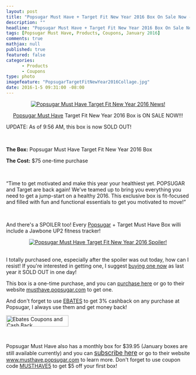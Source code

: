 ```yaml
---
layout: post
title: "Popsugar Must Have + Target Fit New Year 2016 Box On Sale Now - SOLD OUT!"
description: ""
headline: "Popsugar Must Have + Target Fit New Year 2016 Box On Sale Now - SOLD OUT!"
tags: [Popsugar Must Have, Products, Coupons, January 2016]
comments: true
mathjax: null
published: true
featured: false
categories: 
      - Products
      - Coupons
type: photo
imagefeature: "PopsugarTargetFitNewYear2016Collage.jpg"
date: 2016-1-5 09:31:00 -08:00
---
```


<center><a href="https://musthave.popsugar.com/p/monthly-subscription?utm_source=link&utm_medium=confirmation-page&utm_campaign=referral&utm_content=u:16301514" target="_blank">
<img src="/images/PopsugarTargetFitNewYear2016News.jpg" border="0" style="border:none;max-width:100%;" alt="Popsugar Must Have Target Fit New Year 2016 News!" />
</a></center>

<p><center><a href="https://musthave.popsugar.com/p/monthly-subscription?utm_source=link&utm_medium=confirmation-page&utm_campaign=referral&utm_content=u:16301514" target="_blank">Popsugar Must Have</a> Target Fit New Year 2016 Box is ON SALE NOW!!!</center></p>

<p>UPDATE: As of 9:56 AM, this box is now SOLD OUT!</p>

<br>

<p><b>The Box:</b> Popsugar Must Have Target Fit New Year 2016 Box</p>
<p><b>The Cost:</b> $75 one-time purchase</b></p>

<br>

<p>“Time to get motivated and make this year your healthiest yet. POPSUGAR and Target are back again! We’ve teamed up to bring you everything you need to get a jump-start on a healthy 2016. This exclusive box is fit-focused and filled with fun and functional essentials to get you motivated to move!”</p>

<br>

<p>And there's a SPOILER too! Every <a href="https://musthave.popsugar.com/p/monthly-subscription?utm_source=link&utm_medium=confirmation-page&utm_campaign=referral&utm_content=u:16301514" target="_blank">Popsugar</a> + Target Must Have Box willi include a Jawbone UP2 fitness tracker!</p>

<center><a href="https://musthave.popsugar.com/p/monthly-subscription?utm_source=link&utm_medium=confirmation-page&utm_campaign=referral&utm_content=u:16301514" target="_blank">
<img src="/images/PopsugarTargetFitNewYear2016Spoiler.jpg" border="0" style="border:none;max-width:100%;" alt="Popsugar Must Have Target Fit New Year 2016 Spoiler!" />
</a></center>

<br>

<p>I totally purchased one, especially after the spoiler was out today, how can I resist! If you're interested in getting one, I suggest <a href="https://musthave.popsugar.com/p/monthly-subscription?utm_source=link&utm_medium=confirmation-page&utm_campaign=referral&utm_content=u:16301514" target="_blank">buying one now</a> as last year it SOLD OUT in one day!</p>

<p>This box is a one-time purchase, and you can <a href="https://musthave.popsugar.com/p/monthly-subscription?utm_source=link&utm_medium=confirmation-page&utm_campaign=referral&utm_content=u:16301514" target="_blank">purchase here</a> or go to their website <a href="https://musthave.popsugar.com/p/monthly-subscription?utm_source=link&utm_medium=confirmation-page&utm_campaign=referral&utm_content=u:16301514" target="_blank">musthave.popsugar.com</a> to get one.</a> 

<p>And don't forget to use <a href="http://www.ebates.com/rf.do?referrerid=nFbj2DqrCN%2BpB5AWKzmAFQ%3D%3D&eeid=30337" target="_blank">EBATES</a> to get 3% cashback on any purchase at Popsugar, I always use them and get money back!</p>

<a href='http://www.ebates.com/rf.do?referrerid=nFbj2DqrCN%2BpB5AWKzmAFQ%3D%3D&eeid=28585' target='_blank' rel='nofollow'><img src='http://www.ebates.com/referral/2012/global_files/images/ebates_logo.png' alt='Ebates Coupons and Cash Back' height='31' width='171' border='0'/></a>

<br>

<p>Popsugar Must Have also has a monthly box for $39.95 (January boxes are still available currently) and you can <a href="https://musthave.popsugar.com/p/monthly-subscription?utm_source=link&utm_medium=confirmation-page&utm_campaign=referral&utm_content=u:16301514" target="_blank"><big>subscribe here</big></a> or go to their website <a href="https://musthave.popsugar.com/p/monthly-subscription?utm_source=link&utm_medium=confirmation-page&utm_campaign=referral&utm_content=u:16301514" target="_blank">www.musthave.popsugar.com</a> to learn more. Don't forget to use coupon code <a href="https://musthave.popsugar.com/p/monthly-subscription?utm_source=link&utm_medium=confirmation-page&utm_campaign=referral&utm_content=u:16301514" target="_blank">MUSTHAVE5</a> to get $5 off your first box!</p>

